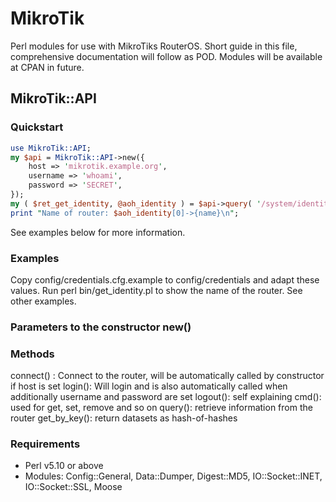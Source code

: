 # MikroTik
Perl modules for use with MikroTiks RouterOS. Short guide in this file, comprehensive documentation will follow as POD. Modules will be available at CPAN in future.

## MikroTik::API

### Quickstart
```perl
use MikroTik::API;
my $api = MikroTik::API->new({
	host => 'mikrotik.example.org',
	username => 'whoami',
	password => 'SECRET',
});
my ( $ret_get_identity, @aoh_identity ) = $api->query( '/system/identity/print', {}, {} );
print "Name of router: $aoh_identity[0]->{name}\n";
```
See examples below for more information.

### Examples
Copy config/credentials.cfg.example to config/credentials and adapt these values.
Run perl bin/get_identity.pl to show the name of the router.
See other examples.

### Parameters to the constructor new()

### Methods
connect() : Connect to the router, will be automatically called by constructor if host is set
login(): Will login and is also automatically called when additionally username and password are set
logout(): self explaining
cmd(): used for get, set, remove and so on
query(): retrieve information from the router
get_by_key(): return datasets as hash-of-hashes

### Requirements
- Perl v5.10 or above
- Modules: Config::General, Data::Dumper, Digest::MD5, IO::Socket::INET, IO::Socket::SSL, Moose

